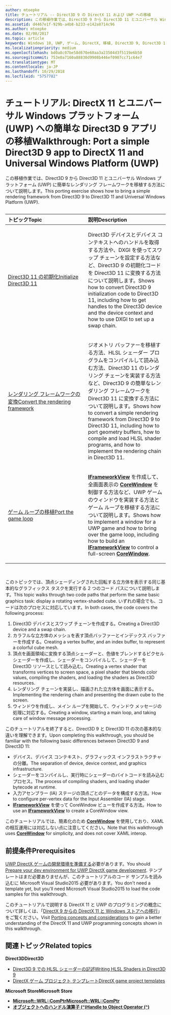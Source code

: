 ```yaml
---
author: mtoepke
title: チュートリアル -- Direct3D 9 の DirectX 11 および UWP への移植
description: この移植作業では、Direct3D 9 から Direct3D 11 とユニバーサル Windows プラットフォーム (UWP) に簡単なレンダリング フレームワークを移植する方法について説明します。
ms.assetid: d4467e1f-929b-a4b8-b233-e142a8714c96
ms.author: mtoepke
ms.date: 02/08/2017
ms.topic: article
keywords: Windows 10, UWP, ゲーム, DirectX, 移植, Direct3D 9, Direct3D 11
ms.localizationpriority: medium
ms.openlocfilehash: bd0a8c07be58d670e60aa3a23504d3f5119e6b50
ms.sourcegitcommit: 753e0a7160a88830d9908b446ef0907cc71c64e7
ms.translationtype: MT
ms.contentlocale: ja-JP
ms.lasthandoff: 10/29/2018
ms.locfileid: "5757782"
---
```

# <a name="walkthrough-port-a-simple-direct3d-9-app-to-directx-11-and-universal-windows-platform-uwp"></a><span data-ttu-id="c3f1c-104">チュートリアル: DirectX 11 とユニバーサル Windows プラットフォーム (UWP) への簡単な Direct3D 9 アプリの移植</span><span class="sxs-lookup"><span data-stu-id="c3f1c-104">Walkthrough: Port a simple Direct3D 9 app to DirectX 11 and Universal Windows Platform (UWP)</span></span>



<span data-ttu-id="c3f1c-105">この移植作業では、Direct3D 9 から Direct3D 11 とユニバーサル Windows プラットフォーム (UWP) に簡単なレンダリング フレームワークを移植する方法について説明します。</span><span class="sxs-lookup"><span data-stu-id="c3f1c-105">This porting exercise shows how to bring a simple rendering framework from Direct3D 9 to Direct3D 11 and Universal Windows Platform (UWP).</span></span>
## 
<table>
<colgroup>
<col width="50%" />
<col width="50%" />
</colgroup>
<thead>
<tr class="header">
<th align="left"><span data-ttu-id="c3f1c-106">トピック</span><span class="sxs-lookup"><span data-stu-id="c3f1c-106">Topic</span></span></th>
<th align="left"><span data-ttu-id="c3f1c-107">説明</span><span class="sxs-lookup"><span data-stu-id="c3f1c-107">Description</span></span></th>
</tr>
</thead>
<tbody>
<tr class="odd">
<td align="left"><p><a href="simple-port-from-direct3d-9-to-11-1-part-1--initializing-direct3d.md"><span data-ttu-id="c3f1c-108">Direct3D 11 の初期化</span><span class="sxs-lookup"><span data-stu-id="c3f1c-108">Initialize Direct3D 11</span></span></a></p></td>
<td align="left"><p><span data-ttu-id="c3f1c-109">Direct3D デバイスとデバイス コンテキストへのハンドルを取得する方法や、DXGI を使ってスワップ チェーンを設定する方法など、Direct3D 9 の初期化コードを Direct3D 11 に変換する方法について説明します。</span><span class="sxs-lookup"><span data-stu-id="c3f1c-109">Shows how to convert Direct3D 9 initialization code to Direct3D 11, including how to get handles to the Direct3D device and the device context and how to use DXGI to set up a swap chain.</span></span></p></td>
</tr>
<tr class="even">
<td align="left"><p><a href="simple-port-from-direct3d-9-to-11-1-part-2--rendering.md"><span data-ttu-id="c3f1c-110">レンダリング フレームワークの変換</span><span class="sxs-lookup"><span data-stu-id="c3f1c-110">Convert the rendering framework</span></span></a></p></td>
<td align="left"><p><span data-ttu-id="c3f1c-111">ジオメトリ バッファーを移植する方法、HLSL シェーダー プログラムをコンパイルして読み込む方法、Direct3D 11 のレンダリング チェーンを実装する方法など、Direct3D 9 の簡単なレンダリング フレームワークを Direct3D 11 に変換する方法について説明します。</span><span class="sxs-lookup"><span data-stu-id="c3f1c-111">Shows how to convert a simple rendering framework from Direct3D 9 to Direct3D 11, including how to port geometry buffers, how to compile and load HLSL shader programs, and how to implement the rendering chain in Direct3D 11.</span></span></p></td>
</tr>
<tr class="odd">
<td align="left"><p><a href="simple-port-from-direct3d-9-to-11-1-part-3--viewport-and-game-loop.md"><span data-ttu-id="c3f1c-112">ゲーム ループの移植</span><span class="sxs-lookup"><span data-stu-id="c3f1c-112">Port the game loop</span></span></a></p></td>
<td align="left"><p><span data-ttu-id="c3f1c-113"><a href="https://msdn.microsoft.com/library/windows/apps/hh700478"><strong>IFrameworkView</strong></a> を作成して、全画面表示の <a href="https://msdn.microsoft.com/library/windows/apps/br208225"><strong>CoreWindow</strong></a> を制御する方法など、UWP ゲームのウィンドウを実装する方法とゲーム ループを移植する方法について説明します。</span><span class="sxs-lookup"><span data-stu-id="c3f1c-113">Shows how to implement a window for a UWP game and how to bring over the game loop, including how to build an <a href="https://msdn.microsoft.com/library/windows/apps/hh700478"><strong>IFrameworkView</strong></a> to control a full-screen <a href="https://msdn.microsoft.com/library/windows/apps/br208225"><strong>CoreWindow</strong></a>.</span></span></p></td>
</tr>
</tbody>
</table>

 

<span data-ttu-id="c3f1c-114">このトピックでは、頂点シェーディングされた回転する立方体を表示する同じ基本的なグラフィックス タスクを実行する 2 つのコード パスについて説明します。</span><span class="sxs-lookup"><span data-stu-id="c3f1c-114">This topic walks through two code paths that perform the same basic graphics task: display a rotating vertex-shaded cube.</span></span> <span data-ttu-id="c3f1c-115">いずれの場合でも、コードは次のプロセスに対応しています。</span><span class="sxs-lookup"><span data-stu-id="c3f1c-115">In both cases, the code covers the following process:</span></span>

1.  <span data-ttu-id="c3f1c-116">Direct3D デバイスとスワップ チェーンを作成する。</span><span class="sxs-lookup"><span data-stu-id="c3f1c-116">Creating a Direct3D device and a swap chain.</span></span>
2.  <span data-ttu-id="c3f1c-117">カラフルな立方体のメッシュを表す頂点バッファーとインデックス バッファーを作成する。</span><span class="sxs-lookup"><span data-stu-id="c3f1c-117">Creating a vertex buffer, and an index buffer, to represent a colorful cube mesh.</span></span>
3.  <span data-ttu-id="c3f1c-118">頂点を画面領域に変換する頂点シェーダーと、色値をブレンドするピクセル シェーダーを作成し、シェーダーをコンパイルして、シェーダーを Direct3D リソースとして読み込む。</span><span class="sxs-lookup"><span data-stu-id="c3f1c-118">Creating a vertex shader that transforms vertices to screen space, a pixel shader that blends color values, compiling the shaders, and loading the shaders as Direct3D resources.</span></span>
4.  <span data-ttu-id="c3f1c-119">レンダリング チェーンを実装し、描画された立方体を画面に表示する。</span><span class="sxs-lookup"><span data-stu-id="c3f1c-119">Implementing the rendering chain and presenting the drawn cube to the screen.</span></span>
5.  <span data-ttu-id="c3f1c-120">ウィンドウを作成し、メイン ループを開始して、ウィンドウ メッセージの処理に対応する。</span><span class="sxs-lookup"><span data-stu-id="c3f1c-120">Creating a window, starting a main loop, and taking care of window message processing.</span></span>

<span data-ttu-id="c3f1c-121">このチュートリアルを終了すると、Direct3D 9 と Direct3D 11 の次の基本的な違いを理解できます。</span><span class="sxs-lookup"><span data-stu-id="c3f1c-121">Upon completing this walkthrough, you should be familiar with the following basic differences between Direct3D 9 and Direct3D 11:</span></span>

-   <span data-ttu-id="c3f1c-122">デバイス、デバイス コンテキスト、グラフィックス インフラストラクチャの分離。</span><span class="sxs-lookup"><span data-stu-id="c3f1c-122">The separation of device, device context, and graphics infrastructure.</span></span>
-   <span data-ttu-id="c3f1c-123">シェーダーをコンパイルし、実行時にシェーダーのバイトコードを読み込むプロセス。</span><span class="sxs-lookup"><span data-stu-id="c3f1c-123">The process of compiling shaders, and loading shader bytecode at runtime.</span></span>
-   <span data-ttu-id="c3f1c-124">入力アセンブラー (IA) ステージの頂点ごとのデータを構成する方法。</span><span class="sxs-lookup"><span data-stu-id="c3f1c-124">How to configure per-vertex data for the Input Assembler (IA) stage.</span></span>
-   <span data-ttu-id="c3f1c-125">[**IFrameworkView**](https://msdn.microsoft.com/library/windows/apps/hh700478) を使って CoreWindow ビューを作成する方法。</span><span class="sxs-lookup"><span data-stu-id="c3f1c-125">How to use an [**IFrameworkView**](https://msdn.microsoft.com/library/windows/apps/hh700478) to create a CoreWindow view.</span></span>

<span data-ttu-id="c3f1c-126">このチュートリアルでは、簡素化のため [**CoreWindow**](https://msdn.microsoft.com/library/windows/apps/br208225) を使用しており、XAML の相互運用には対応しない点に注意してください。</span><span class="sxs-lookup"><span data-stu-id="c3f1c-126">Note that this walkthrough uses [**CoreWindow**](https://msdn.microsoft.com/library/windows/apps/br208225) for simplicity, and does not cover XAML interop.</span></span>

## <a name="prerequisites"></a><span data-ttu-id="c3f1c-127">前提条件</span><span class="sxs-lookup"><span data-stu-id="c3f1c-127">Prerequisites</span></span>


<span data-ttu-id="c3f1c-128">[UWP DirectX ゲームの開発環境を準備する](prepare-your-dev-environment-for-windows-store-directx-game-development.md)必要があります。</span><span class="sxs-lookup"><span data-stu-id="c3f1c-128">You should [Prepare your dev environment for UWP DirectX game development](prepare-your-dev-environment-for-windows-store-directx-game-development.md).</span></span> <span data-ttu-id="c3f1c-129">テンプレートはまだ必要ありませんが、このチュートリアルのコード サンプルを読み込むに Microsoft Visual Studio2015 必要があります。</span><span class="sxs-lookup"><span data-stu-id="c3f1c-129">You don't need a template yet, but you'll need Microsoft Visual Studio2015 to load the code samples for this walkthrough.</span></span>

<span data-ttu-id="c3f1c-130">このチュートリアルで説明する DirectX 11 と UWP のプログラミングの概念について詳しくは、「[DirectX 9 からの DirectX 11 と Windows ストアへの移行](porting-considerations.md)」をご覧ください。</span><span class="sxs-lookup"><span data-stu-id="c3f1c-130">Visit [Porting concepts and considerations](porting-considerations.md) to gain a better understanding of the DirectX 11 and UWP programming concepts shown in this walkthrough.</span></span>

## <a name="related-topics"></a><span data-ttu-id="c3f1c-131">関連トピック</span><span class="sxs-lookup"><span data-stu-id="c3f1c-131">Related topics</span></span>

**<span data-ttu-id="c3f1c-132">Direct3D</span><span class="sxs-lookup"><span data-stu-id="c3f1c-132">Direct3D</span></span>**

* [<span data-ttu-id="c3f1c-133">Direct3D 9 での HLSL シェーダーの記述</span><span class="sxs-lookup"><span data-stu-id="c3f1c-133">Writing HLSL Shaders in Direct3D 9</span></span>](https://msdn.microsoft.com/library/windows/desktop/bb944006)
* [<span data-ttu-id="c3f1c-134">DirectX ゲーム プロジェクト テンプレート</span><span class="sxs-lookup"><span data-stu-id="c3f1c-134">DirectX game project templates</span></span>](user-interface.md)

**<span data-ttu-id="c3f1c-135">Microsoft Store</span><span class="sxs-lookup"><span data-stu-id="c3f1c-135">Microsoft Store</span></span>**

* [**<span data-ttu-id="c3f1c-136">Microsoft::WRL::ComPtr</span><span class="sxs-lookup"><span data-stu-id="c3f1c-136">Microsoft::WRL::ComPtr</span></span>**](https://msdn.microsoft.com/library/windows/apps/br244983.aspx)
* [**<span data-ttu-id="c3f1c-137">オブジェクトへのハンドル演算子 (^)</span><span class="sxs-lookup"><span data-stu-id="c3f1c-137">Handle to Object Operator (^)</span></span>**](https://msdn.microsoft.com/library/windows/apps/yk97tc08.aspx)

